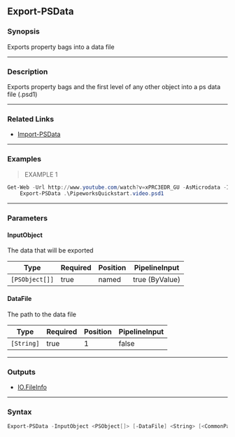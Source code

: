 Export-PSData
-------------

### Synopsis
Exports property bags into a data file

---

### Description

Exports property bags and the first level of any other object into a ps data file (.psd1)

---

### Related Links
* [Import-PSData](Import-PSData)

---

### Examples
> EXAMPLE 1

```PowerShell
Get-Web -Url http://www.youtube.com/watch?v=xPRC3EDR_GU -AsMicrodata -ItemType http://schema.org/VideoObject | 
    Export-PSData .\PipeworksQuickstart.video.psd1
```

---

### Parameters
#### **InputObject**
The data that will be exported

|Type          |Required|Position|PipelineInput |
|--------------|--------|--------|--------------|
|`[PSObject[]]`|true    |named   |true (ByValue)|

#### **DataFile**
The path to the data file

|Type      |Required|Position|PipelineInput|
|----------|--------|--------|-------------|
|`[String]`|true    |1       |false        |

---

### Outputs
* [IO.FileInfo](https://learn.microsoft.com/en-us/dotnet/api/System.IO.FileInfo)

---

### Syntax
```PowerShell
Export-PSData -InputObject <PSObject[]> [-DataFile] <String> [<CommonParameters>]
```
